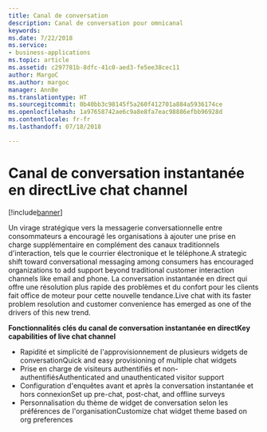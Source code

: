 ```yaml
---
title: Canal de conversation
description: Canal de conversation pour omnicanal
keywords: 
ms.date: 7/22/2018
ms.service:
- business-applications
ms.topic: article
ms.assetid: c297781b-8dfc-41c0-aed3-fe5ee38cec11
author: MargoC
ms.author: margoc
manager: AnnBe
ms.translationtype: HT
ms.sourcegitcommit: 0b40bb3c98145f5a260f412701a884a5936174ce
ms.openlocfilehash: 1a97658742ae6c9a8e8fa7eac98886efbb96928d
ms.contentlocale: fr-fr
ms.lasthandoff: 07/18/2018

---
```


#  <a name="live-chat-channel"></a><span data-ttu-id="1c44b-103">Canal de conversation instantanée en direct</span><span class="sxs-lookup"><span data-stu-id="1c44b-103">Live chat channel</span></span> 

[!include[banner](../../../includes/banner.md)]

<span data-ttu-id="1c44b-104">Un virage stratégique vers la messagerie conversationnelle entre consommateurs a encouragé les organisations à ajouter une prise en charge supplémentaire en complément des canaux traditionnels d'interaction, tels que le courrier électronique et le téléphone.</span><span class="sxs-lookup"><span data-stu-id="1c44b-104">A strategic shift toward conversational messaging among consumers has encouraged organizations to add support beyond traditional customer interaction channels like email and phone.</span></span> <span data-ttu-id="1c44b-105">La conversation instantanée en direct qui offre une résolution plus rapide des problèmes et du confort pour les clients fait office de moteur pour cette nouvelle tendance.</span><span class="sxs-lookup"><span data-stu-id="1c44b-105">Live chat with its faster problem resolution and customer convenience has emerged as one of the drivers of this new trend.</span></span>

<span data-ttu-id="1c44b-106">**Fonctionnalités clés du canal de conversation instantanée en direct**</span><span class="sxs-lookup"><span data-stu-id="1c44b-106">**Key capabilities of live chat channel**</span></span>

-   <span data-ttu-id="1c44b-107">Rapidité et simplicité de l'approvisionnement de plusieurs widgets de conversation</span><span class="sxs-lookup"><span data-stu-id="1c44b-107">Quick and easy provisioning of multiple chat widgets</span></span>
-   <span data-ttu-id="1c44b-108">Prise en charge de visiteurs authentifiés et non-authentifiés</span><span class="sxs-lookup"><span data-stu-id="1c44b-108">Authenticated and unauthenticated visitor support</span></span>
-   <span data-ttu-id="1c44b-109">Configuration d'enquêtes avant et après la conversation instantanée et hors connexion</span><span class="sxs-lookup"><span data-stu-id="1c44b-109">Set up pre-chat, post-chat, and offline surveys</span></span>
-   <span data-ttu-id="1c44b-110">Personnalisation du thème de widget de conversation selon les préférences de l'organisation</span><span class="sxs-lookup"><span data-stu-id="1c44b-110">Customize chat widget theme based on org preferences</span></span>




